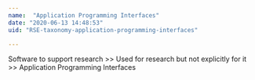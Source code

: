 ```yaml
---
name:  "Application Programming Interfaces"
date: "2020-06-13 14:48:53"
uid: "RSE-taxonomy-application-programming-interfaces"

---
```


Software to support research >> Used for research but not explicitly for it >> Application Programming Interfaces